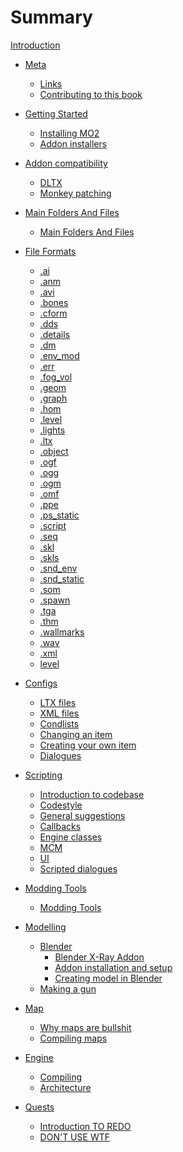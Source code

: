 # Summary

[Introduction](README.md)

- [Meta](meta/README.md)
    - [Links](meta/links.md)
    - [Contributing to this book](meta/contributing/README.md)

- [Getting Started](getting-started/README.md)
    - [Installing MO2](getting-started/installing-mo2.md)
    - [Addon installers](getting-started/addon-installers.md)

- [Addon compatibility]()
    - [DLTX]()
    - [Monkey patching](addon-compatibility/monkey-patching.md)

- [Main Folders And Files](main-folders-and-files/README.md)
    - [Main Folders And Files](main-folders-and-files/main-folders-and-files.md)

- [File Formats](file-formats/README.md)
    - [.ai](file-formats/.ai.md)
    - [.anm](file-formats/.anm.md)
    - [.avi](file-formats/.avi.md)
    - [.bones](file-formats/.bones.md)
    - [.cform](file-formats/.cfrom.md)
    - [.dds](file-formats/.dds.md)
    - [.details](file-formats/.details.md)
    - [.dm](file-formats/.dm.md)
    - [.env_mod](file-formats/.env_mod.md)
    - [.err](file-formats/.err.md)
    - [.fog_vol](file-formats/.fog_vol.md)
    - [.geom](file-formats/.geom.md)
    - [.graph](file-formats/.graph.md)
    - [.hom](file-formats/.hom.md)
    - [.level](file-formats/.level.md)
    - [.lights](file-formats/.lights.md)
    - [.ltx](file-formats/.ltx.md)
    - [.object](file-formats/.object.md)
    - [.ogf](file-formats/.ogf.md)
    - [.ogg](file-formats/.ogg.md)
    - [.ogm](file-formats/.ogm.md)
    - [.omf](file-formats/.omf.md)
    - [.ppe](file-formats/.ppe.md)
    - [.ps_static](file-formats/.ps_static.md)
    - [.script](file-formats/.script.md)
    - [.seq](file-formats/.seq.md)
    - [.skl](file-formats/.skl.md)
    - [.skls](file-formats/.skls.md)
    - [.snd_env](file-formats/.snd_env.md)
    - [.snd_static](file-formats/.snd_static.md)
    - [.som](file-formats/.som.md)
    - [.spawn](file-formats/.spawn.md)
    - [.tga](file-formats/.tga.md)
    - [.thm](file-formats/.thm.md)
    - [.wallmarks](file-formats/.wallmarks.md)
    - [.wav](file-formats/.wav.md)
    - [.xml](file-formats/.xml.md)
    - [level](file-formats/level.md)

- [Configs]()
    - [LTX files]()
    - [XML files]()
    - [Condlists]()
    - [Changing an item]()
    - [Creating your own item]()
    - [Dialogues]()

- [Scripting]()
    - [Introduction to codebase]()
    - [Codestyle]()
    - [General suggestions]()
    - [Callbacks]()
    - [Engine classes]()
    - [MCM]()
    - [UI]()
    - [Scripted dialogues]()

- [Modding Tools](modding-tools/README.md)
    - [Modding Tools](modding-tools/modding-tools.md)

- [Modelling]()
    - [Blender](blender/README.md)
        - [Blender X-Ray Addon](blender/blender-x-ray-addon-summary.md)
        - [Addon installation and setup](blender/addon-installation-and-setup.md)
        - [Creating model in Blender]()
    - [Making a gun]()

- [Map]()
    - [Why maps are bullshit]()
    - [Compiling maps]()

- [Engine]()
    - [Compiling]()
    - [Architecture]()

- [Quests](quests/README.md)
    - [Introduction TO REDO](quests/introduction/README.md)
    - [DON'T USE WTF]()

    
